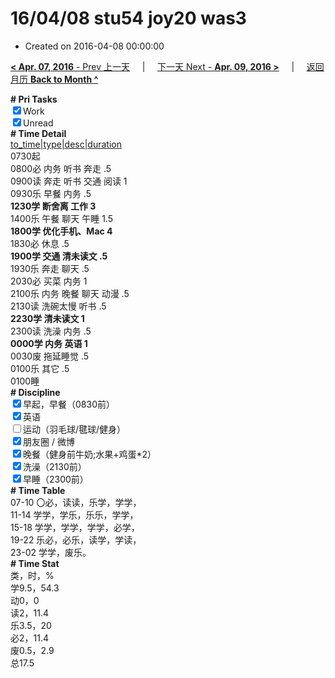 # 16/04/08 stu54 joy20 was3

- Created on 2016-04-08 00:00:00

[**< Apr. 07, 2016** - Prev 上一天](/lifelogs/2016/04/d07.md) &nbsp; &nbsp; | &nbsp; &nbsp; [下一天 Next - **Apr. 09, 2016 >**](/lifelogs/2016/04/d09.md) &nbsp; &nbsp; |  &nbsp; &nbsp; [返回月历 **Back to Month ^**](/lifelogs/2016/04/index.md)
<br/><div><b># Pri Tasks</b></div><div><input checked="true" type="checkbox"/>Work</div><div><input checked="true" type="checkbox"/>Unread</div><div><b># Time Detail</b></div><div><u>to_time|type|desc|duration</u></div><div>0730起</div><div>0800必 内务 听书 奔走 .5</div><div>0900读 奔走 听书 交通 阅读 1</div><div>0930乐 早餐 内务 .5</div><div><b>1230学 断舍离 工作 3</b></div><div>1400乐 午餐 聊天 午睡 1.5</div><div><b>1800学 优化手机、Mac 4</b></div><div>1830必 休息 .5</div><div><b>1900学 交通 清未读文 .5</b></div><div>1930乐 奔走 聊天 .5</div><div>2030必 买菜 内务 1</div><div>2100乐 内务 晚餐 聊天 动漫 .5</div><div>2130读 洗碗太慢 听书 .5</div><div><b>2230学 清未读文 1</b></div><div>2300读 洗澡 内务 .5</div><div><b>0000学 内务 英语 1</b></div><div>0030废 拖延睡觉 .5</div><div>0100乐 其它 .5</div><div>0100睡</div><div><b># Discipline</b></div><div><input checked="true" type="checkbox"/>早起，早餐（0830前）</div><div><input checked="true" type="checkbox"/>英语</div><div><input type="checkbox"/>运动（羽毛球/毽球/健身）</div><div><input checked="true" type="checkbox"/>朋友圈 / 微博</div><div><input checked="true" type="checkbox"/>晚餐（健身前牛奶;水果+鸡蛋*2）</div><div><input checked="true" type="checkbox"/>洗澡（2130前）</div><div><input checked="true" type="checkbox"/>早睡（2300前）</div><div><b># Time Table</b></div><div>07-10 〇必，读读，乐学，学学，</div><div>11-14 学学，学乐，乐乐，学学，</div><div>15-18 学学，学学，学学，必学，</div><div>19-22 乐必，必乐，读学，学读，</div><div>23-02 学学，废乐。</div><div><b># Time Stat</b></div><div>类，时，%</div><div>学9.5，54.3</div><div>动0，0</div><div>读2，11.4</div><div>乐3.5，20</div><div>必2，11.4</div><div>废0.5，2.9</div><div>总17.5</div>
